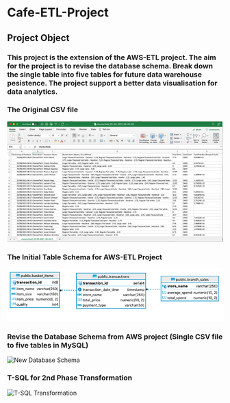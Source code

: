 # Cafe-ETL-Project

## Project Object
### This project is the extension of the AWS-ETL project.  The aim for the project is to revise the database schema.  Break down the single table into five tables for future data warehouse pesistence.  The project support a better data visualisation for data analytics.

### The Original CSV file
![Original CSV](https://github.com/data-engineer-sk/AWS-ETL-Project/blob/main/Chesterfield-Branch-CSV.png)

### The Initial Table Schema for AWS-ETL Project
![Original Table Breakdown](https://github.com/data-engineer-sk/AWS-ETL-Project/blob/main/Postgresql_Tables.png)

### Revise the Database Schema from AWS project (Single CSV file to five tables in MySQL)
![New Database Schema](https://github.com/data-engineer-sk/ETL-Cafe-Project-Local-MySQL-/blob/main/img/Database-Schema.png)

### T-SQL for 2nd Phase Transformation 
![T-SQL Transformation](https://github.com/data-engineer-sk/ETL-Cafe-Project-Local-MySQL-/blob/main/img/2nd%20Phase%20Transformation.png)



